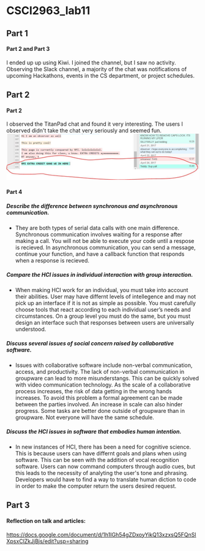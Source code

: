 # CSCI2963_lab11

## Part 1
#### Part 2 and Part 3
I ended up up using Kiwi. I joined the channel, but I saw no activity. Observing the Slack channel, a majority of the chat was notifications of upcoming Hackathons, events in the CS department, or project schedules.

## Part 2
#### Part 2
I observed the TitanPad chat and found it very interesting. The users I observed didn't take the chat very seriously and seemed fun.
![TitanPad Entry](titanpad.JPG)
#### Part 4
##### Describe the difference between synchronous and asynchronous communication.
  - They are both types of serial data calls with one main difference. Synchronous communication involves waiting for a response after making a call. You will not be able to execute your code until a respose is recieved. In asynchronous communication, you can send a message, continue your function, and have a callback function that responds when a response is recieved.
##### Compare the HCI issues in individual interaction with group interaction.
  - When making HCI work for an individual, you must take into account their abilities. User may have differnt levels of intellegence and may not pick up an interface if it is not as simple as possible. You must carefully choose tools that react according to each individual user’s needs and circumstances. On a group level you must do the same, but you must design an interface such that responses between users are universally understood.
##### Discuss several issues of social concern raised by collaborative software.
  - Issues with collaborative software include non-verbal communication, access, and productivity. The lack of non-verbal communication in groupware can lead to more misunderstangs. This can be quickly solved with video communication technology. As the scale of a collaborative process increases, the risk of data getting in the wrong hands increases. To avoid this problem a formal agreement can be made between the parties involved. An increase in scale can also hinder progress. Some tasks are better done outside of groupware than in groupware. Not everyone will have the same schedule.
##### Discuss the HCI issues in software that embodies human intention.  
  - In new instances of HCI, there has been a need for cognitive science. This is because users can have differnt goals and plans when using software. This can be seen with the addition of vocal recognition software. Users can now command computers through audio cues, but this leads to the necessity of analyting the user's tone and phrasing. Developers would have to find a way to translate human diction to code in order to make the computer return the users desired request.
## Part 3
#### Reflection on talk and articles:
https://docs.google.com/document/d/1h1IGh54gZDxoyYikQ13xzxsQ5FQnSlXpsxClZkJjBjs/edit?usp=sharing
